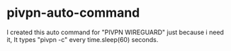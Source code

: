 # pivpn-auto-command
I created this auto command for "PIVPN WIREGUARD" just because i need it,
It types "pivpn -c" every time.sleep(60) seconds.
